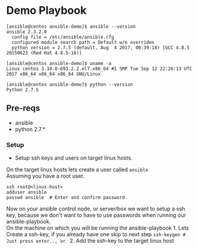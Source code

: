 # Demo Playbook

```
[ansible@centos ansible-demo]$ ansible --version
ansible 2.3.2.0
  config file = /etc/ansible/ansible.cfg
  configured module search path = Default w/o overrides
  python version = 2.7.5 (default, Aug  4 2017, 00:39:18) [GCC 4.8.5 20150623 (Red Hat 4.8.5-16)]

[ansible@centos ansible-demo]$ uname -a
Linux centos 3.10.0-693.2.2.el7.x86_64 #1 SMP Tue Sep 12 22:26:13 UTC 2017 x86_64 x86_64 x86_64 GNU/Linux

[ansible@centos ansible-demo]$ python --version
Python 2.7.5
```
## Pre-reqs
  * ansible
  * python 2.7.*

### Setup
  * Setup ssh keys and users on target linux hosts.

   On the target linux hosts lets create a user called `ansible`  
   Assuming you have a root user.
   ```
   ssh root@<linux-host>
   adduser ansible
   passwd ansible  # Enter and confirm password
   ```
   Now on your ansible control node, or server/box we want to setup a ssh key, because we don't want to have to use passwords when running our ansible-playbook.  
   On the machine on which you will be running the ansible-playbook
    1. Lets Create a ssh-key, if you already have one skip to next step
    ```
    ssh-keygen # Just press enter.., or 
    ```
    2. Add the ssh-key to the target linux host
